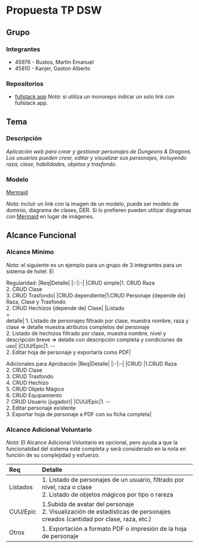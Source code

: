 # Propuesta TP DSW

## Grupo
### Integrantes
* 45976 - Bustos, Martin Emanuel
* 45810 - Kanjer, Gaston Alberto

### Repositorios
* [fullstack app](https://github.com/GastonKanjer99/tp-dsw)
*Nota*: si utiliza un monorepo indicar un solo link con fullstack app.

## Tema
### Descripción
*Aplicación web para crear y gestionar personajes de Dungeons & Dragons. Los usuarios pueden crear, editar y visualizar sus personajes, incluyendo raza, clase, habilidades, objetos y trasfondo.*

### Modelo
[Mermaid](https://www.mermaidchart.com/app/projects/1807a2ba-b39c-45ee-9920-2f86883f2b7b/diagrams/f333d543-72fd-4054-bc65-bf3c643f86e4/version/v0.1/edit)

*Nota*: incluir un link con la imagen de un modelo, puede ser modelo de dominio, diagrama de clases, DER. Si lo prefieren pueden utilizar diagramas con [Mermaid](https://mermaid.js.org) en lugar de imágenes.

## Alcance Funcional 

### Alcance Mínimo

*Nota*: el siguiente es un ejemplo para un grupo de 3 integrantes para un sistema de hotel. El 

Regularidad:
|Req|Detalle|
|:-|:-|
|CRUD simple|1. CRUD Raza<br>2. CRUD Clase<br>3. CRUD Trasfondo|
|CRUD dependiente|1.CRUD Personaje {depende de} Raza, Clase y Trasfondo<br>2.  CRUD Hechizos {depende de} Clase|
|Listado<br>+<br>detalle| 1. Listado de personajes filtrado por clase, muestra nombre, raza y clase => detalle muestra atributos completos del personaje<br> 2.  Listado de hechizos filtrado por clase, muestra nombre, nivel y descripción breve => detalle con descripción completa y condiciones de uso|
|CUU/Epic|1. --<br>2. Editar hoja de personaje y exportarla como PDF|


Adicionales para Aprobación
|Req|Detalle|
|:-|:-|
|CRUD |1.CRUD Raza<br>2. CRUD Clase<br>3. CRUD Trasfondo<br>4. CRUD Hechizo<br>5. CRUD Objeto Mágico<br>6. CRUD Equipamiento<br>7. CRUD Usuario (jugador)|
|CUU/Epic|1. --<br>2. Editar personaje existente<br>3. Exportar hoja de personaje a PDF con su ficha completa|


### Alcance Adicional Voluntario

*Nota*: El Alcance Adicional Voluntario es opcional, pero ayuda a que la funcionalidad del sistema esté completa y será considerado en la nota en función de su complejidad y esfuerzo.

|Req|Detalle|
|:-|:-|
|Listados |1. Listado de personajes de un usuario, filtrado por nivel, raza o clase <br>2. Listado de objetos mágicos por tipo o rareza|
|CUU/Epic|1.Subida de avatar del personaje<br>2. Visualización de estadísticas de personajes creados (cantidad por clase, raza, etc.)|
|Otros|1. Exportación a formato PDF o impresión de la hoja de personaje|

